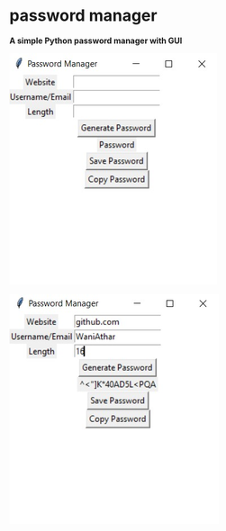 # password manager

**A simple Python password manager with GUI**


![Reference Image](https://raw.githubusercontent.com/WaniAthar/password_manager/main/Screenshot%202022-01-15%20211706.jpg)

![Reference Image](https://raw.githubusercontent.com/WaniAthar/password_manager/main/Screenshot%202022-01-15%20211824.jpg)

